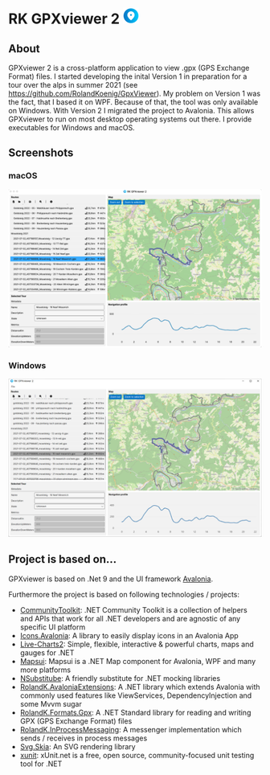 # RK GPXviewer 2 <img src="assets/GPXviewer.svg" width="32" />
## About
GPXviewer 2 is a cross-platform application to view .gpx (GPS Exchange Format) files. 
I started developing the inital Version 1 in preparation for a tour over the alps in summer 2021 (see https://github.com/RolandKoenig/GpxViewer). 
My problem on Version 1 was the fact, that I based it on WPF. Because of that, the tool was only available on Windows.
With Version 2 I migrated the project to Avalonia. This allows GPXviewer to run on most desktop operating systems out there.
I provide executables for Windows and macOS.

## Screenshots
### macOS
![alt text](assets/screenshots/screenshot_01_macos_1600x1000.png "RK GPXviewer 2 on macOS")

### Windows
![alt text](assets/screenshots/screenshot_01_windows_1600x1000.png "RK GPXviewer 2 on Windows")

## Project is based on...
GPXviewer is based on .Net 9 and the UI framework [Avalonia](https://github.com/AvaloniaUI/Avalonia).

Furthermore the project is based on following technologies / projects:
 - [CommunityToolkit](https://github.com/CommunityToolkit/dotnet): .NET Community Toolkit is a collection of helpers and APIs that work for all .NET developers and are agnostic of any specific UI platform
 - [Icons.Avalonia](https://github.com/Projektanker/Icons.Avalonia): A library to easily display icons in an Avalonia App
 - [Live-Charts2](https://github.com/beto-rodriguez/LiveCharts2): Simple, flexible, interactive & powerful charts, maps and gauges for .NET
 - [Mapsui](https://github.com/Mapsui/Mapsui): Mapsui is a .NET Map component for Avalonia, WPF and many more platforms
 - [NSubstitube](https://github.com/nsubstitute/NSubstitute): A friendly substitute for .NET mocking libraries
 - [RolandK.AvaloniaExtensions](https://github.com/RolandKoenig/RolandK.AvaloniaExtensions): A .NET library which extends Avalonia with commonly used features like ViewServices, DependencyInjection and some Mvvm sugar
 - [RolandK.Formats.Gpx](https://github.com/RolandKoenig/RolandK.Formats.Gpx): A .NET Standard library for reading and writing GPX (GPS Exchange Format) files
 - [RolandK.InProcessMessaging](https://github.com/RolandKoenig/RolandK.InProcessMessaging): A messenger implementation which sends / receives in process messages
 - [Svg.Skia](https://github.com/wieslawsoltes/Svg.Skia): An SVG rendering library
 - [xunit](https://github.com/xunit/xunit): xUnit.net is a free, open source, community-focused unit testing tool for .NET